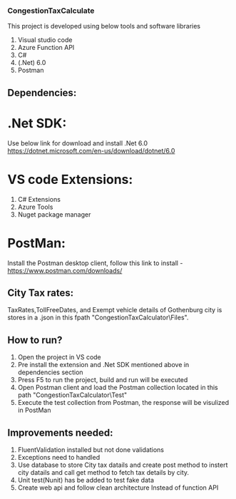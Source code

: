 ### CongestionTaxCalculate

This project is developed using below tools and software libraries

1. Visual studio code
2. Azure Function API
3. C#
4. (.Net) 6.0
5. Postman

## Dependencies:
# .Net SDK:
Use below link for download and install .Net 6.0
https://dotnet.microsoft.com/en-us/download/dotnet/6.0

# VS code Extensions:
1. C# Extensions
2. Azure Tools
3. Nuget package manager

# PostMan:
Install the Postman desktop client, follow this link to install - https://www.postman.com/downloads/

## City Tax rates:
TaxRates,TollFreeDates, and Exempt vehicle details of Gothenburg city is stores in a .json in this fpath "CongestionTaxCalculator\Files".

## How to run?
1. Open the project in VS code
2. Pre install the extension and .Net SDK mentioned above in dependencies section
3. Press F5 to run the project, build and run will be executed
4. Open Postman client and load the Postman collection located in this path "CongestionTaxCalculator\Test"
5. Execute the test collection from Postman, the response will be visulized in PostMan

## Improvements needed:
1. FluentValidation installed but not done validations
2. Exceptions need to handled
3. Use database to store City tax datails and create post method to instert city datails and call get method to fetch tax details by city.
4. Unit test(Nunit) has be added to test fake data
5. Create web api and follow clean architecture Instead of function API 



